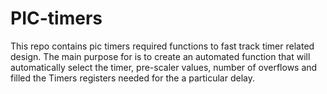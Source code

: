 # PIC-timers
This repo contains pic timers required functions to fast track timer related design.
The main purpose for is to create an automated function that will automatically select the timer, pre-scaler values, number of overflows and filled the Timers registers 
needed for the a particular delay.
